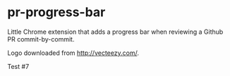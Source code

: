 # pr-progress-bar

Little Chrome extension that adds a progress bar when reviewing a Github PR commit-by-commit.

Logo downloaded from http://vecteezy.com/.

Test #7
